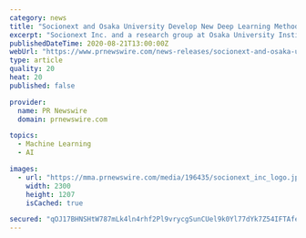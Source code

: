 ```yaml
---
category: news
title: "Socionext and Osaka University Develop New Deep Learning Method for Object Detection in Low-Light Conditions"
excerpt: "Socionext Inc. and a research group at Osaka University Institute for Datability Science have jointly developed a new method of deep"
publishedDateTime: 2020-08-21T13:00:00Z
webUrl: "https://www.prnewswire.com/news-releases/socionext-and-osaka-university-develop-new-deep-learning-method-for-object-detection-in-low-light-conditions-301116092.html"
type: article
quality: 20
heat: 20
published: false

provider:
  name: PR Newswire
  domain: prnewswire.com

topics:
  - Machine Learning
  - AI

images:
  - url: "https://mma.prnewswire.com/media/196435/socionext_inc_logo.jpg?p=facebook"
    width: 2300
    height: 1207
    isCached: true

secured: "qOJ17BHNSHtW787mLk4ln4rhf2Pl9vrycgSunCUel9k0Yl77dYk7Z54IFTAfegagu7D6OvSI8xfM072yD4W2f1vk41ZOxXWXy2V21/8D2PU/cqwAIoqk77DyYhBj2r1nlhkRqa+V29xAu5Md57wL5THPJ5hMG9sidZ+omXMrCF/ebJOV0fKJ/hxP+9zDtkIny64Q0Zb6UTfR5xPlFasNSgdLwwh/g5GeOP8Me9uKCr5Vu+K9hFYNikGklGoSSsFH7anA0pSv0NZH7akwgZ95bAa9tc+r4z+B0vaZB1jhEfQOAEsymDl4rJCfESsEm0Sp9V4fE2PO7NFGFc/QYeKEXg==;XqsIYgn5QX7dN9maEOlFrA=="
---
```



